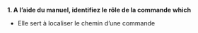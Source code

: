 **1.	A l’aide du manuel, identifiez le rôle de la commande which**
- Elle sert à localiser le chemin d’une commande


